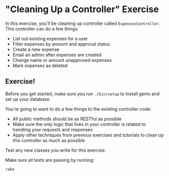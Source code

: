 # "Cleaning Up a Controller" Exercise

In this exercise, you'll be cleaning up controller called
`ExpensesController`. This controller can do a few things:

* List out existing expenses for a user
* Filter expenses by amount and approval status
* Create a new expense
* Email an admin after expenses are created
* Change name or amount unapproved expenses
* Mark expenses as deleted

## Exercise!

Before you get started, make sure you run `./bin/setup` to install gems
and set up your database.

You're going to want to do a few things to the existing controller code:

* All public methods should be as RESTful as possible
* Make sure the only logic that lives in your controller is related to handling
your requests and responses
* Apply other techniques from previous exercises and tutorials to clean up this
controller as much as possible

Test any new classes you write for this exercise.

Make sure all tests are passing by running:

`rake`
